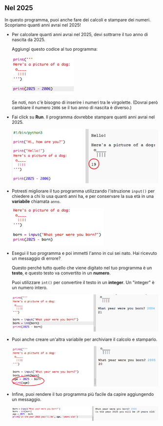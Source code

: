 ## Nel 2025

In questo programma, puoi anche fare dei calcoli e stampare dei numeri. Scopriamo quanti anni avrai nel 2025!

+ Per calcolare quanti anni avrai nel 2025, devi sottrarre il tuo anno di nascita da 2025.
    
    Aggiungi questo codice al tuo programma:
    
    ![screenshot](images/me-calc.png)
    
    Se noti, non c'è bisogno di inserire i numeri tra le virgolette. (Dovrai però cambiare il numero `2006` se il tuo anno di nascita è diverso.)

+ Fai click su **Run**. Il programma dovrebbe stampare quanti anni avrai nel 2025.
    
    ![screenshot](images/me-calc-run.png)

+ Potresti migliorare il tuo programma utilizzando l'istruzione `input()` per chiedere a chi lo usa quanti anni ha, e per conservare la sua età in una **variabile** chiamata `anno`.
    
    ![screenshot](images/me-input.png)

+ Esegui il tuo programma e poi immetti l'anno in cui sei nato. Hai ricevuto un messaggio di errore?
    
    Questo perché tutto quello che viene digitato nel tuo programma è un **testo**, e questo testo va convertito in un **numero**.
    
    Puoi utilizzare `int()` per convertire il testo in un **integer**. Un "integer" è un numero intero.
    
    ![screenshot](images/me-input-test.png)

+ Puoi anche creare un'altra variabile per archiviare il calcolo e stamparlo.
    
    ![screenshot](images/me-result-variable.png)

+ Infine, puoi rendere il tuo programma più facile da capire aggiungendo un messaggio.
    
    ![screenshot](images/me-message.png)